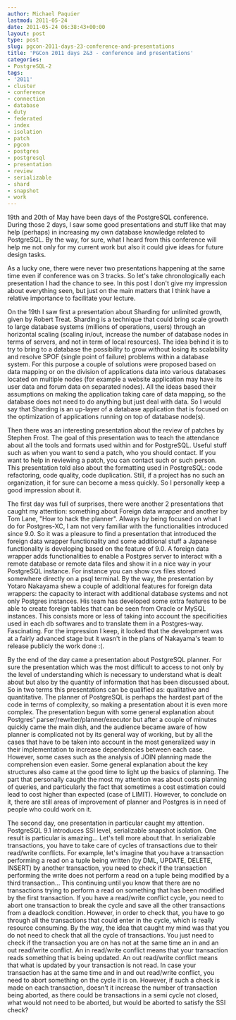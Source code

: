 ```yaml
---
author: Michael Paquier
lastmod: 2011-05-24
date: 2011-05-24 06:38:43+00:00
layout: post
type: post
slug: pgcon-2011-days-23-conference-and-presentations
title: 'PGCon 2011 days 2&3 - conference and presentations'
categories:
- PostgreSQL-2
tags:
- '2011'
- cluster
- conference
- connection
- database
- duty
- federated
- index
- isolation
- patch
- pgcon
- postgres
- postgresql
- presentation
- review
- serializable
- shard
- snapshot
- work
---
```


19th and 20th of May have been days of the PostgreSQL conference.
During those 2 days, I saw some good presentations and stuff like that may help (perhaps) in increasing my own database knowledge related to PostgreSQL.
By the way, for sure, what I heard from this conference will help me not only for my current work but also it could give ideas for future design tasks.

As a lucky one, there were never two presentations happening at the same time even if conference was on 3 tracks. So let's take chronologically each presentation I had the chance to see. In this post I don't give my impression about everything seen, but just on the main matters that I think have a relative importance to facilitate your lecture.

On the 19th I saw first a presentation about Sharding for unlimited growth, given by Robert Treat. Sharding is a technique that could bring scale growth to large database systems (millions of operations, users) through an horizontal scaling (scaling in/out, increase the number of database nodes in terms of servers, and not in term of local resources). The idea behind it is to try to bring to a database the possibility to grow without losing its scalability and resolve SPOF (single point of failure) problems within a database system. For this purpose a couple of solutions were proposed based on data mapping or on the division of applications data into various databases located on multiple nodes (for example a website application may have its user data and forum data on separated nodes). All the ideas based their assumptions on making the application taking care of data mapping, so the database does not need to do anything but just deal with data. So I would say that Sharding is an up-layer of a database application that is focused on the optimization of applications running on top of database node(s).

Then there was an interesting presentation about the review of patches by Stephen Frost. The goal of this presentation was to teach the attendance about all the tools and formats used within and for PostgreSQL. Useful stuff such as when you want to send a patch, who you should contact. If you want to help in reviewing a patch, you can contact such or such person. This presentation told also about the formatting used in PostgreSQL: code refactoring, code quality, code duplication. Still, if a project has no such an organization, it for sure can become a mess quickly. So I personally keep a good impression about it.

The first day was full of surprises, there were another 2 presentations that caught my attention: something about Foreign data wrapper and another by Tom Lane, "How to hack the planner".
Always by being focused on what I do for Postgres-XC, I am not very familiar with the functionalities introduced since 9.0. So it was a pleasure to find a presentation that introduced the foreign data wrapper functionality and some additional stuff a Japanese functionality is developing based on the feature of 9.0. A foreign data wrapper adds functionalities to enable a Postgres server to interact with a remote database or remote data files and show it in a nice way in your PostgreSQL instance. For instance you can show cvs files stored somewhere directly on a psql terminal. By the way, the presentation by Yotaro Nakayama shew a couple of additional features for foreign data wrappers: the capacity to interact with additional database systems and not only Postgres instances. His team has developed some extra features to be able to create foreign tables that can be seen from Oracle or MySQL instances. This consists more or less of taking into account the specificities used in each db softwares and to translate them in a Postgres-way. Fascinating. For the impression I keep, it looked that the development was at a fairly advanced stage but it wasn't in the plans of Nakayama's team to release publicly the work done :(.

By the end of the day came a presentation about PostgreSQL planner. For sure the presentation which was the most difficult to access to not only by the level of understanding which is necessary to understand what is dealt about but also by the quantity of information that has been discussed about. So in two terms this presentations can be qualified as: qualitative and quantitative. The planner of PostgreSQL is perhaps the hardest part of the code in terms of complexity, so making a presentation about it is even more complex. The presentation begun with some general explanation about Postgres' parser/rewriter/planner/executor but after a couple of minutes quickly came the main dish, and the audience became aware of how planner is complicated not by its general way of working, but by all the cases that have to be taken into account in the most generalized way in their implementation to increase dependencies between each case. However, some cases such as the analysis of JOIN planning made the comprehension even easier. Some general explanation about the key structures also came at the good time to light up the basics of planning. The part that personally caught the most my attention was about costs planning of queries, and particularly the fact that sometimes a cost estimation could lead to cost higher than expected (case of LIMIT). However, to conclude on it, there are still areas of improvement of planner and Postgres is in need of people who could work on it.

The second day, one presentation in particular caught my attention. PostgreSQL 9.1 introduces SSI level, serializable snapshot isolation. One result is particular is amazing... Let's tell more about that. In serializable transactions, you have to take care of cycles of transactions due to their read/write conflicts. For example, let's imagine that you have a transaction performing a read on a tuple being written (by DML, UPDATE, DELETE, INSERT) by another transaction, you need to check if the transaction performing the write does not perform a read on a tuple being modified by a third transaction... This continuing until you know that there are no transactions trying to perform a read on something that has been modified by the first transaction. If you have a read/write conflict cycle, you need to abort one transaction to break the cycle and save all the other transactions from a deadlock condition. However, in order to check that, you have to go through all the transactions that could enter in the cycle, which is really resource consuming. By the way, the idea that caught my mind was that you do not need to check that all the cycle of transactions. You just need to check if the transaction you are on has not at the same time an in and an out read/write conflict. An in read/write conflict means that your transaction reads something that is being updated. An out read/write conflict means that what is updated by your transaction is not read. In case your transaction has at the same time and in and out read/write conflict, you need to abort something on the cycle it is on. However, if such a check is made on each transaction, doesn't it increase the number of transaction being aborted, as there could be transactions in a semi cycle not closed, what would not need to be aborted, but would be aborted to satisfy the SSI check?
